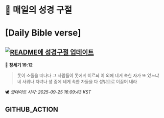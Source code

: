 # 🙏 매일의 성경 구절
# [Daily Bible verse]
## [![README에 성경구절 업데이트](https://github.com/DONGSUKA/first_test/actions/workflows/update-readme-bible.yml/badge.svg)](https://github.com/DONGSUKA/first_test/actions/workflows/update-readme-bible.yml)
<!-- START_BIBLE_VERSE -->
📖 **창세기 19:12**
> 롯이 소돔을 떠나다 그 사람들이 롯에게 이르되 이 외에 네게 속한 자가 또 있느냐 네 사위나 자녀나 성 중에 네게 속한 자들을 다 성밖으로 이끌어 내라

🕊️ _업데이트 시각: 2025-09-25 16:09:43 KST_
  <!-- END_BIBLE_VERSE -->
## GITHUB_ACTION
